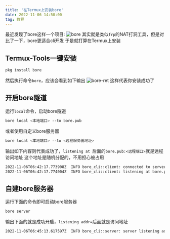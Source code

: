 ```yaml
---
title: '在Termux上安装bore'
date: 2022-11-06 14:50:00
tag: 教程
---
```

最近发现了bore这样一个项目:
![bore](https://resource.huahuo-cn.tk/media/blog/bore-inc.jpg)
其实就是类似`frp`的NAT打洞工具，但是对比了一下，bore更适合cli开发
于是就打算在Termux上安装

## Termux-Tools一键安装

```bash
pkg install bore
```

然后执行命令`bore`，应该会看到如下输出
![bore-ret](https://resource.huahuo-cn.tk/media/blog/bore-ret.jpg)
这样代表你安装成功了

## 开启bore隧道

运行`local`命令，启动bore隧道

```bash
bore local <本地端口> --to bore.pub
```

或者使用自定义bore服务器

```bash
bore local <本地端口> --to <远程服务器地址>
```

输出如下内容则代表成功了，`listening at `后面的`bore.pub:<远程端口>`就是远程访问地址
这个地址是随机分配的，不用担心被占用

```bash
2022-11-06T06:42:17.773908Z  INFO bore_cli::client: connected to server remote_port=38309
2022-11-06T06:42:17.774004Z  INFO bore_cli::client: listening at bore.pub:38309
```

## 自建bore服务器

运行下面的命令即可启动bore服务器

```bash
bore server
```

输出下面的就是成功开启，`listening addr=`后面就是访问地址

```bash
2022-11-06T06:45:13.617597Z  INFO bore_cli::server: server listening addr=0.0.0.0:7835
```
